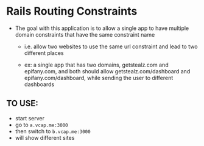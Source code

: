 # Rails Routing Constraints

- The goal with this application is to allow a single app to have multiple
domain constraints that have the same constraint name

  - i.e. allow two websites to use the same url constraint and lead to two different places

  - ex: a single app that has two domains, getstealz.com and epifany.com, and both should allow getstealz.com/dashboard and epifany.com/dashboard, while sending the user to different dashboards


## TO USE:

- start server
- go to `a.vcap.me:3000`
- then switch to `b.vcap.me:3000`
- will show different sites
